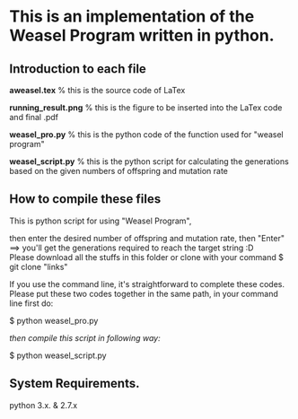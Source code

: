
# This is an implementation of the Weasel Program written in python. #

## Introduction to each file
**aweasel.tex** % this is the source code of LaTex

**running_result.png** % this is the figure to be inserted into the LaTex code and final .pdf

**weasel_pro.py** % this is the python code of the function used for "weasel program"

**weasel_script.py** % this is the python script for calculating the generations based on the given 
numbers of offspring and mutation rate

## How to compile these files

This is python script for using "Weasel Program", 
    

   
then enter the desired number of offspring and mutation rate, then "Enter"
==> you'll get the generations required to reach the target string :D   
Please download all the stuffs in this folder or clone with your command 
$ git clone "links"

If you use the command line, it's straightforward to complete these codes.
Please put these two codes together in the same path, in your command line first do:

$ python weasel_pro.py

_then compile this script in following way:_

$ python weasel_script.py


## System Requirements. ##
python 3.x. & 2.7.x

